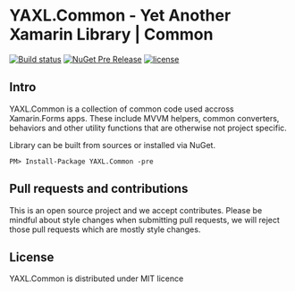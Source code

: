 # YAXL.Common - Yet Another Xamarin Library | Common
[![Build status](https://ci.appveyor.com/api/projects/status/bna7ld0x8lcr0rup?svg=true)](https://ci.appveyor.com/project/tpetrina/yaxl-common)
[![NuGet Pre Release](https://img.shields.io/nuget/vpre/YAXL.Common.svg?maxAge=2592000)]()
[![license](https://img.shields.io/github/license/mashape/apistatus.svg?maxAge=2592000)]()

## Intro

YAXL.Common is a collection of common code used accross Xamarin.Forms apps. These include MVVM helpers, common converters, behaviors and other utility functions that are otherwise not project specific.

Library can be built from sources or installed via NuGet.

    PM> Install-Package YAXL.Common -pre

## Pull requests and contributions

This is an open source project and we accept contributes. Please be mindful about style changes when submitting pull requests, we will reject those pull requests which are mostly style changes.

## License

YAXL.Common is distributed under MIT licence

